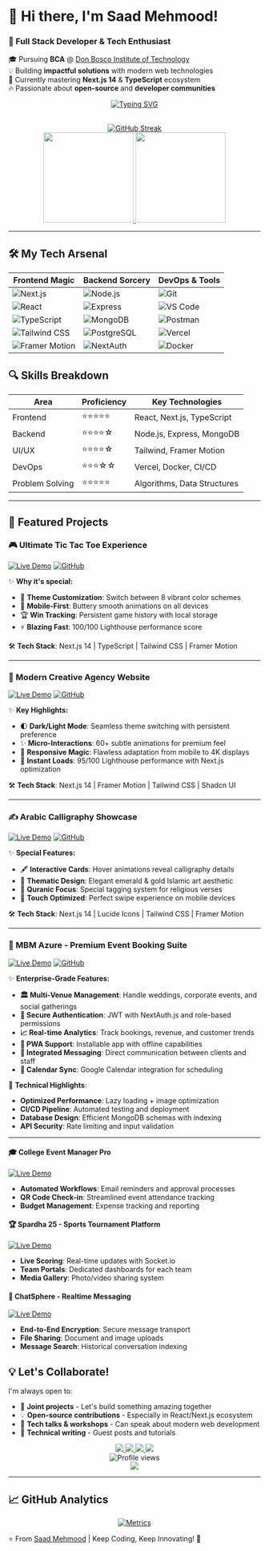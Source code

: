 # 🌟 Hi there, I'm Saad Mehmood! 

### 🚀 Full Stack Developer & Tech Enthusiast
🎓 Pursuing **BCA** @ [Don Bosco Institute of Technology](https://www.dbit.in/)  
💡 Building **impactful solutions** with modern web technologies  
🌱 Currently mastering **Next.js 14** & **TypeScript** ecosystem  
🔥 Passionate about **open-source** and **developer communities**

<div align="center">
  
  [![Typing SVG](https://readme-typing-svg.herokuapp.com?font=Fira+Code&weight=600&size=22&duration=3000&pause=1000&color=00F718&background=0D1117&center=true&vCenter=true&width=800&lines=Welcome+to+my+digital+playground!;Crafting+seamless+web+experiences+since+2024;Turning+ideas+into+interactive+reality;Open-source+enthusiast+and+problem+solver)](https://git.io/typing-svg)

  <br/>
  
  <a href="https://git.io/streak-stats">
    <img src="https://streak-stats.demolab.com?user=Saadmehmood1234&theme=dark&hide_border=true&border_radius=6&fire=DD2727&ring=DD2727" alt="GitHub Streak"/>
  </a>
  
  <br/>
  
  <a href="https://github.com/anuraghazra/github-readme-stats">
    <img height="180em" src="https://github-readme-stats.vercel.app/api?username=Saadmehmood1234&show_icons=true&theme=vision-friendly-dark&include_all_commits=true&count_private=true&hide_border=true&border_radius=6"/>
    <img height="180em" src="https://github-readme-stats.vercel.app/api/top-langs/?username=Saadmehmood1234&layout=compact&theme=vision-friendly-dark&hide_border=true&border_radius=6"/>
  </a>
</div>

---

## 🛠️ My Tech Arsenal

<div align="center">
  
| Frontend Magic | Backend Sorcery | DevOps & Tools |
|----------------|-----------------|----------------|
| ![Next.js](https://img.shields.io/badge/Next.js-000000?style=for-the-badge&logo=nextdotjs&logoColor=white) | ![Node.js](https://img.shields.io/badge/Node.js-339933?style=for-the-badge&logo=nodedotjs&logoColor=white) | ![Git](https://img.shields.io/badge/Git-F05032?style=for-the-badge&logo=git&logoColor=white) |
| ![React](https://img.shields.io/badge/React-20232A?style=for-the-badge&logo=react&logoColor=61DAFB) | ![Express](https://img.shields.io/badge/Express.js-000000?style=for-the-badge&logo=express&logoColor=white) | ![VS Code](https://img.shields.io/badge/VSCode-007ACC?style=for-the-badge&logo=visual-studio-code&logoColor=white) |
| ![TypeScript](https://img.shields.io/badge/TypeScript-3178C6?style=for-the-badge&logo=typescript&logoColor=white) | ![MongoDB](https://img.shields.io/badge/MongoDB-47A248?style=for-the-badge&logo=mongodb&logoColor=white) | ![Postman](https://img.shields.io/badge/Postman-FF6C37?style=for-the-badge&logo=postman&logoColor=white) |
| ![Tailwind CSS](https://img.shields.io/badge/Tailwind_CSS-06B6D4?style=for-the-badge&logo=tailwind-css&logoColor=white) | ![PostgreSQL](https://img.shields.io/badge/PostgreSQL-4169E1?style=for-the-badge&logo=postgresql&logoColor=white) | ![Vercel](https://img.shields.io/badge/Vercel-000000?style=for-the-badge&logo=vercel&logoColor=white) |
| ![Framer Motion](https://img.shields.io/badge/Framer_Motion-0055FF?style=for-the-badge&logo=framer&logoColor=white) | ![NextAuth](https://img.shields.io/badge/NextAuth.js-000000?style=for-the-badge&logo=auth0&logoColor=white) | ![Docker](https://img.shields.io/badge/Docker-2496ED?style=for-the-badge&logo=docker&logoColor=white) |

</div>

## 🔍 Skills Breakdown

<div align="center">
  
| Area          | Proficiency | Key Technologies |
|---------------|-------------|------------------|
| Frontend      | ⭐⭐⭐⭐⭐     | React, Next.js, TypeScript |
| Backend       | ⭐⭐⭐⭐☆     | Node.js, Express, MongoDB |
| UI/UX         | ⭐⭐⭐⭐☆     | Tailwind, Framer Motion |
| DevOps        | ⭐⭐⭐☆☆     | Vercel, Docker, CI/CD |
| Problem Solving | ⭐⭐⭐⭐⭐   | Algorithms, Data Structures |

</div>

---
## 🚀 Featured Projects
### 🎮 Ultimate Tic Tac Toe Experience
[![Live Demo](https://img.shields.io/badge/PLAY_NOW-00C853?style=for-the-badge&logo=gamejolt&logoColor=white)](https://tic-toe-game-gules.vercel.app/)
[![GitHub](https://img.shields.io/badge/SOURCE_CODE-181717?style=for-the-badge&logo=github)](https://github.com/Saadmehmood1234/tic-toe-game)


✨ **Why it's special:**
- 🎨 **Theme Customization**: Switch between 8 vibrant color schemes
- 📱 **Mobile-First**: Buttery smooth animations on all devices
- 🏆 **Win Tracking**: Persistent game history with local storage
- ⚡ **Blazing Fast**: 100/100 Lighthouse performance score

🛠️ **Tech Stack**: Next.js 14 | TypeScript | Tailwind CSS | Framer Motion

---

### 🎨 Modern Creative Agency Website
[![Live Demo](https://img.shields.io/badge/LIVE_DEMO-00C853?style=for-the-badge&logo=vercel&logoColor=white)](https://agency-one-kappa.vercel.app/)
[![GitHub](https://img.shields.io/badge/SOURCE_CODE-181717?style=for-the-badge&logo=github)](https://github.com/Saadmehmood1234/agency-website)


✨ **Key Highlights:**
- 🌓 **Dark/Light Mode**: Seamless theme switching with persistent preference
- ✨ **Micro-Interactions**: 60+ subtle animations for premium feel
- 📱 **Responsive Magic**: Flawless adaptation from mobile to 4K displays
- 🚀 **Instant Loads**: 95/100 Lighthouse performance with Next.js optimization

🛠️ **Tech Stack**: Next.js 14 | Framer Motion | Tailwind CSS | Shadcn UI

---

### ✍️ Arabic Calligraphy Showcase
[![Live Demo](https://img.shields.io/badge/VIEW_GALLERY-00C853?style=for-the-badge&logo=vercel&logoColor=white)](https://calligraphy-three.vercel.app/)
[![GitHub](https://img.shields.io/badge/SOURCE_CODE-181717?style=for-the-badge&logo=github)](https://github.com/Saadmehmood1234/calligraphy-website)

✨ **Special Features:**
- 🖋️ **Interactive Cards**: Hover animations reveal calligraphy details
- 🌙 **Thematic Design**: Elegant emerald & gold Islamic art aesthetic
- 📖 **Quranic Focus**: Special tagging system for religious verses
- 📲 **Touch Optimized**: Perfect swipe experience on mobile devices

🛠️ **Tech Stack**: Next.js 14 | Lucide Icons | Tailwind CSS | Framer Motion

---

### 🎉 MBM Azure - Premium Event Booking Suite
[![Live Demo](https://img.shields.io/badge/EXPLORE_DEMO-00C853?style=for-the-badge&logo=vercel&logoColor=white)](https://event-booking-phi.vercel.app/)
[![GitHub](https://img.shields.io/badge/SOURCE_CODE-181717?style=for-the-badge&logo=github)](https://github.com/Saadmehmood1234/mbm)

✨ **Enterprise-Grade Features:**
- **🏛️ Multi-Venue Management**: Handle weddings, corporate events, and social gatherings
- **🔐 Secure Authentication**: JWT with NextAuth.js and role-based permissions
- **📈 Real-time Analytics**: Track bookings, revenue, and customer trends
- **📱 PWA Support**: Installable app with offline capabilities
- **💬 Integrated Messaging**: Direct communication between clients and staff
- **📅 Calendar Sync**: Google Calendar integration for scheduling

🚀 **Technical Highlights**:
- **Optimized Performance**: Lazy loading + image optimization
- **CI/CD Pipeline**: Automated testing and deployment
- **Database Design**: Efficient MongoDB schemas with indexing
- **API Security**: Rate limiting and input validation

---
#### 🎓 College Event Manager Pro
[![Live Demo](https://img.shields.io/badge/EXPLORE_DEMO-0077B5?style=for-the-badge)](https://event-mang-app.vercel.app/)
- **Automated Workflows**: Email reminders and approval processes
- **QR Code Check-in**: Streamlined event attendance tracking
- **Budget Management**: Expense tracking and reporting

#### 🏆 Spardha 25 - Sports Tournament Platform
[![Live Demo](https://img.shields.io/badge/EXPLORE_DEMO-FF6C37?style=for-the-badge)](https://spardha-25.vercel.app/)
- **Live Scoring**: Real-time updates with Socket.io
- **Team Portals**: Dedicated dashboards for each team
- **Media Gallery**: Photo/video sharing system

#### 💬 ChatSphere - Realtime Messaging
[![Live Demo](https://img.shields.io/badge/EXPLORE_DEMO-4285F4?style=for-the-badge)](https://chatapp-mqcy.onrender.com/)
- **End-to-End Encryption**: Secure message transport
- **File Sharing**: Document and image uploads
- **Message Search**: Historical conversation indexing



## 💡 Let's Collaborate!

I'm always open to:
- 🤝 **Joint projects** - Let's build something amazing together
- 💡 **Open-source contributions** - Especially in React/Next.js ecosystem
- 🎤 **Tech talks & workshops** - Can speak about modern web development
- 📝 **Technical writing** - Guest posts and tutorials

<div align="center">
  <a href="https://github.com/Saadmehmood1234">
    <img src="https://img.shields.io/badge/GitHub-100000?style=for-the-badge&logo=github&logoColor=white"/>
  </a>
  <a href="https://linkedin.com/in/saad-mehmood-4a6036255/">
    <img src="https://img.shields.io/badge/LinkedIn-0077B5?style=for-the-badge&logo=linkedin&logoColor=white"/>
  </a>
  <a href="mailto:mehmoodsaad347@gmail.com">
    <img src="https://img.shields.io/badge/Email-D14836?style=for-the-badge&logo=gmail&logoColor=white"/>
  </a>
  <a href="https://portfo-tan-eta.vercel.app/">
    <img src="https://img.shields.io/badge/Portfolio-4285F4?style=for-the-badge&logo=google-chrome&logoColor=white"/>
  </a>
</div>

<div align="center">
  <img src="https://komarev.com/ghpvc/?username=Saadmehmood1234&label=PROFILE+VIEWS&color=blue&style=flat-square" alt="Profile views"/>
  <br/>
  <a href="https://github.com/Saadmehmood1234?tab=followers">
    <img src="https://img.shields.io/github/followers/Saadmehmood1234?label=Follow%20Me&style=social"/>
  </a>
</div>

---
## 📈 GitHub Analytics

<div align="center">
  
[![Metrics](https://github.com/Saadmehmood1234/Saadmehmood1234/blob/main/github-metrics.svg)](https://github.com/Saadmehmood1234)

</div>

⭐ From [Saad Mehmood](https://github.com/Saadmehmood1234) | Keep Coding, Keep Innovating! 🚀
